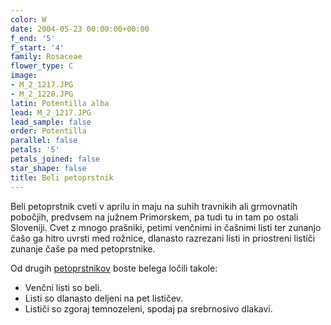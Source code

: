 ```yaml
---
color: W
date: 2004-05-23 00:00:00+00:00
f_end: '5'
f_start: '4'
family: Rosaceae
flower_type: C
image:
- M_2_1217.JPG
- M_2_1220.JPG
latin: Potentilla alba
lead: M_2_1217.JPG
lead_sample: false
order: Potentilla
parallel: false
petals: '5'
petals_joined: false
star_shape: false
title: Beli petoprstnik
---
```

Beli petoprstnik cveti v aprilu in maju na suhih travnikih ali grmovnatih pobočjih, predvsem na južnem Primorskem, pa tudi tu in tam po ostali Sloveniji. Cvet z mnogo prašniki, petimi venčnimi in čašnimi listi ter zunanjo čašo ga hitro uvrsti med rožnice, dlanasto razrezani listi in priostreni lističi zunanje čaše pa med petoprstnike.

Od drugih [petoprstnikov](../genus/potentilla/) boste belega ločili takole:

-   Venčni listi so beli.
-   Listi so dlanasto deljeni na pet lističev.
-   Lističi so zgoraj temnozeleni, spodaj pa srebrnosivo dlakavi.
